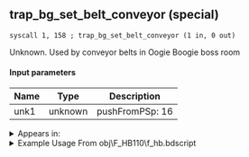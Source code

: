 ## trap_bg_set_belt_conveyor (special)

`syscall 1, 158 ; trap_bg_set_belt_conveyor (1 in, 0 out)`

Unknown. Used by conveyor belts in Oogie Boogie boss room

#### Input parameters
| Name | Type | Description
|------|------|------------
| unk1   | unknown   | pushFromPSp: 16




<details>
	<summary>Appears in:</summary>
| filename | Entity (obj)
|----------|-------------
| obj\F_HB110\f_hb.bdscript       | ((F) ??? (HB))          
| obj\F_NM140\f_nm.bdscript       | ((F) ??? (NM))          
| obj\F_NM150\f_nm.bdscript       | ((F) ??? (NM))          

</details>

<details>
	<summary>Example Usage From obj\F_HB110\f_hb.bdscript</summary>
```plaintext
L2054:
 popToSp 0
 pushFromPSp 16
 pushFromFSp 0
 negf 
 pushImmf 0
 pushImmf 0
 pushImmf 1
 gosub 12, L2092
 pushFromPSp 16
 pushImmf 1.570796
 syscall 0, 13 ; trap_vector_roty (2 in, 1 out)
 memcpyToSp 16, 32
 pushFromPSp 32
 memcpyToSp 16, 16
 pushFromPSp 16
 syscall 1, 158 ; trap_bg_set_belt_conveyor (1 in, 0 out)
 ret
```
</details>

